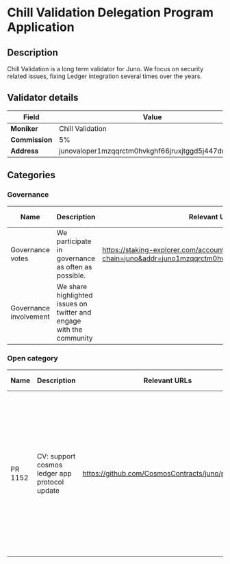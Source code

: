 # Chill Validation Delegation Program Application

## Description

Chill Validation is a long term validator for Juno.  We focus on security related issues, fixing Ledger integration several times over the years.  

## Validator details

| Field          | Value                   |
| -------------- | ----------------------- |
| **Moniker**    | Chill Validation            |
| **Commission** | 5% |
| **Address**    | junovaloper1mzqqrctm0hvkghf66jruxjtggd5j447dmugz0j         |

## Categories

### Governance

| Name                   | Description                                                                             | Relevant URLs | Additional Details |
| ---------------------- | --------------------------------------------------------------------------------------- | ------------- | ------------------ |
| Governance votes       | We participate in governance as often as possible.                                              | https://staking-explorer.com/account.php?chain=juno&addr=juno1mzqqrctm0hvkghf66jruxjtggd5j447dyp7d5t |                    |
| Governance involvement | We share highlighted issues on twitter and engage with the community |               |                    |

### Open category

| Name | Description | Relevant URLs | Additional Details |
| ---- | ----------- | ------------- | ------------------ |
| PR 1152 | CV: support cosmos ledger app protocol update | https://github.com/CosmosContracts/juno/pull/1152          |  Ledger Integration is broken and requires a protocol update.  Chill Validation invested team  resources into isolating the issue, testing the fix and submitting a PR                   |
